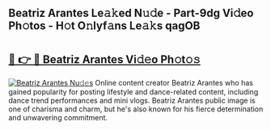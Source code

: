 ## Beatriz Arantes Le𝚊𝚔ed N𝚞𝚍e - Part-9dg Vi𝚍eo Ph𝚘tos - H𝚘t O𝚗lyf𝚊ns Le𝚊𝚔s qagOB

# <h2><a href="http://hf0h7o.feru.top/?c=Beatriz+Arantes">🔗 👉 🔴 Beatriz Arantes Vi𝚍𝚎o Ph𝚘t𝚘𝚜</a></h2>

[![Beatriz Arantes Nu𝚍𝚎s](https://i.imgur.com/0TWrTi3.gif)](http://hf0h7o.feru.top/?c=Beatriz+Arantes)
Online content creator Beatriz Arantes who has gained popularity for posting lifestyle and dance-related content, including dance trend performances and mini vlogs. Beatriz Arantes public image is one of charisma and charm, but he's also known for his fierce determination and unwavering commitment. 
